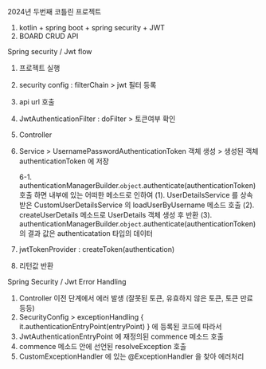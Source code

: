 2024년 두번째 코틀린 프로젝트

1. kotlin + spring boot + spring security + JWT
2. BOARD CRUD API

Spring security / Jwt flow

1. 프로젝트 실행
2. security config : filterChain > jwt 필터 등록
3. api url 호출
4. JwtAuthenticationFilter : doFilter > 토큰여부 확인
5. Controller 
6. Service > UsernamePasswordAuthenticationToken 객체 생성 > 생성된 객체 authenticationToken 에 저장

	6-1. authenticationManagerBuilder.`object`.authenticate(authenticationToken) 호출 하면 내부에 있는 어떠한 메소드로 인하여
		(1). UserDetailsService 를 상속받은 CustomUserDetailsService 의 loadUserByUsername 메소드 호출
		(2). createUserDetails 메소드로 UserDetails 객체 생성 후 반환
		(3). authenticationManagerBuilder.`object`.authenticate(authenticationToken) 의 결과 값은 authenticatation 타입의 데이터

7. jwtTokenProvider : createToken(authentication)
8. 리턴값 반환


Spring Security / Jwt Error Handling

1. Controller 이전 단계에서 에러 발생 (잘못된 토큰, 유효하지 않은 토큰, 토큰 만료 등등)
2. SecurityConfig > exceptionHandling { it.authenticationEntryPoint(entryPoint) } 에 등록된 코드에 따라서
3. JwtAuthenticationEntryPoint 에 재정의된 commence 메소드 호출
4. commence 메소드 안에 선언된 resolveException 호출
5. CustomExceptionHandler 에 있는 @ExceptionHandler 을 찾아 에러처리
   
